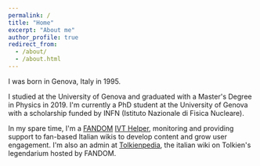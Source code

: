 ```yaml
---
permalink: /
title: "Home"
excerpt: "About me"
author_profile: true
redirect_from: 
  - /about/
  - /about.html
---
```


I was born in Genova, Italy in 1995.

I studied at the University of Genova and graduated with a Master's Degree in Physics in 2019.
I'm currently a PhD student at the University of Genova with a scholarship funded by INFN (Istituto Nazionale di Fisica Nucleare).

In my spare time, I'm a [FANDOM](https://www.fandom.com/) [IVT Helper](https://community.fandom.com/wiki/Community_Central:International), monitoring and providing support to fan-based Italian wikis to develop content and grow user engagement. I'm also an admin at [Tolkienpedia](https://lotr.fandom.com/it/wiki/Pagina_principale), the italian wiki on Tolkien's legendarium hosted by FANDOM.
